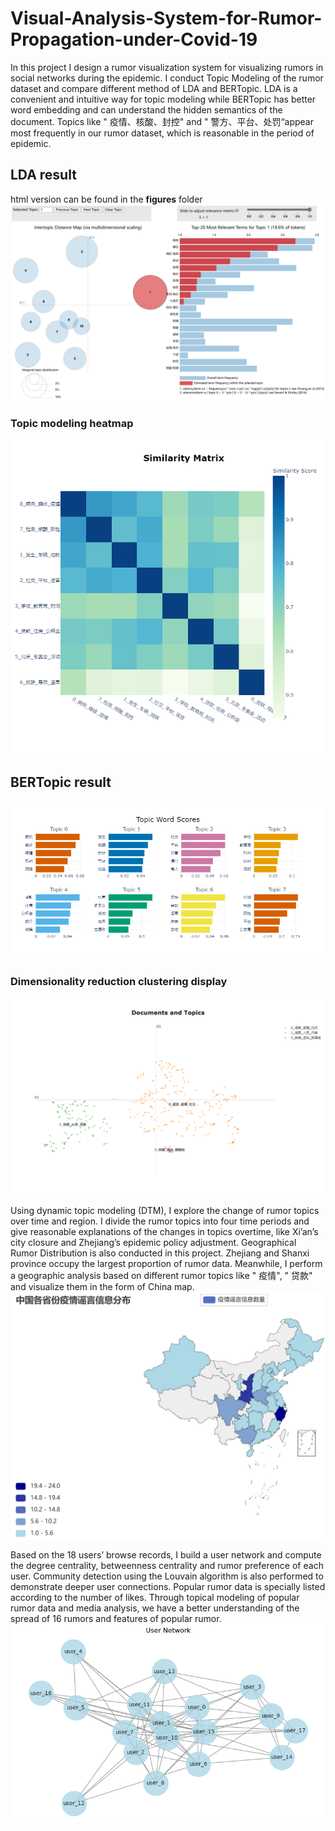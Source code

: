 # Visual-Analysis-System-for-Rumor-Propagation-under-Covid-19

In this project I design a rumor visualization system for visualizing rumors in social networks during the epidemic. I conduct Topic Modeling of the rumor dataset and compare different method of LDA and BERTopic. LDA is a convenient and intuitive way for topic modeling while BERTopic has better word embedding and can understand the hidden semantics of the document. Topics like " 疫情、核酸、封控" and " 警方、平台、处罚“appear most frequently in our rumor dataset, which is reasonable in the period of epidemic.
## LDA result
html version can be found in the **figures** folder
![img](https://github.com/Connor-Shen/Visual-Analysis-System-for-Rumor-Propagation-under-Covid-19/blob/main/figures/1.png)
### Topic modeling heatmap
![img](https://github.com/Connor-Shen/Visual-Analysis-System-for-Rumor-Propagation-under-Covid-19/blob/main/figures/heatmap.png)

## BERTopic result
![img](https://github.com/Connor-Shen/Visual-Analysis-System-for-Rumor-Propagation-under-Covid-19/blob/main/figures/newplot.png)
### Dimensionality reduction clustering display
![img](https://github.com/Connor-Shen/Visual-Analysis-System-for-Rumor-Propagation-under-Covid-19/blob/main/figures/plot.png)

Using dynamic topic modeling (DTM), I explore the change of rumor topics over time and region. I divide the rumor topics into four time periods and give reasonable explanations of the changes in topics overtime, like Xi’an’s city closure and Zhejiang’s epidemic policy adjustment. Geographical Rumor Distribution is also conducted in this project. Zhejiang and Shanxi province occupy the largest proportion of rumor data. Meanwhile, I perform a geographic analysis based on different rumor topics like " 疫情", " 贷款" and visualize them in the form of China map.
![img](https://github.com/Connor-Shen/Visual-Analysis-System-for-Rumor-Propagation-under-Covid-19/blob/main/figures/epidemic.png)

Based on the 18 users’ browse records, I build a user network and compute the degree centrality, betweenness centrality and rumor preference of each user. Community detection using the Louvain algorithm is also performed to demonstrate deeper user connections. Popular rumor data is specially listed according to the number of likes. Through topical modeling of popular rumor data and media analysis, we have a better understanding of the spread of 16 rumors and features of popular rumor.
![img](https://github.com/Connor-Shen/Visual-Analysis-System-for-Rumor-Propagation-under-Covid-19/blob/main/figures/user%20net.png)

